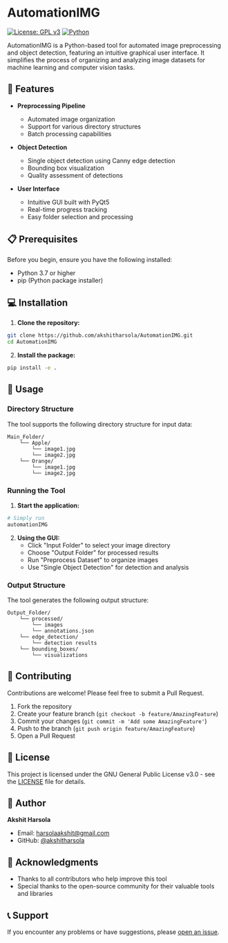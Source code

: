 # AutomationIMG

[![License: GPL v3](https://img.shields.io/badge/License-GPLv3-blue.svg)](https://www.gnu.org/licenses/gpl-3.0)
[![Python](https://img.shields.io/badge/python-3.7+-blue.svg)](https://www.python.org/downloads/)

AutomationIMG is a Python-based tool for automated image preprocessing and object detection, featuring an intuitive graphical user interface. It simplifies the process of organizing and analyzing image datasets for machine learning and computer vision tasks.

## 🚀 Features

- **Preprocessing Pipeline**
  - Automated image organization
  - Support for various directory structures
  - Batch processing capabilities

- **Object Detection**
  - Single object detection using Canny edge detection
  - Bounding box visualization
  - Quality assessment of detections

- **User Interface**
  - Intuitive GUI built with PyQt5
  - Real-time progress tracking
  - Easy folder selection and processing

## 📋 Prerequisites

Before you begin, ensure you have the following installed:
- Python 3.7 or higher
- pip (Python package installer)

## 💻 Installation

1. **Clone the repository:**
```bash
git clone https://github.com/akshitharsola/AutomationIMG.git
cd AutomationIMG
```

2. **Install the package:**
```bash
pip install -e .
```

## 📖 Usage

### Directory Structure
The tool supports the following directory structure for input data:
```
Main_Folder/
    └── Apple/
        └── image1.jpg
        └── image2.jpg
    └── Orange/
        └── image1.jpg
        └── image2.jpg
```

### Running the Tool
1. **Start the application:**
```python
# Simply run
automationIMG
```

2. **Using the GUI:**
   - Click "Input Folder" to select your image directory
   - Choose "Output Folder" for processed results
   - Run "Preprocess Dataset" to organize images
   - Use "Single Object Detection" for detection and analysis

### Output Structure
The tool generates the following output structure:
```
Output_Folder/
    └── processed/
        └── images
        └── annotations.json
    └── edge_detection/
        └── detection results
    └── bounding_boxes/
        └── visualizations
```

## 🤝 Contributing

Contributions are welcome! Please feel free to submit a Pull Request.

1. Fork the repository
2. Create your feature branch (`git checkout -b feature/AmazingFeature`)
3. Commit your changes (`git commit -m 'Add some AmazingFeature'`)
4. Push to the branch (`git push origin feature/AmazingFeature`)
5. Open a Pull Request

## 📄 License

This project is licensed under the GNU General Public License v3.0 - see the [LICENSE](LICENSE) file for details.

## 👤 Author

**Akshit Harsola**
- Email: harsolaakshit@gmail.com
- GitHub: [@akshitharsola](https://github.com/akshitharsola)

## 🙏 Acknowledgments

- Thanks to all contributors who help improve this tool
- Special thanks to the open-source community for their valuable tools and libraries

## 📞 Support

If you encounter any problems or have suggestions, please [open an issue](https://github.com/akshitharsola/AutomationIMG/issues).
